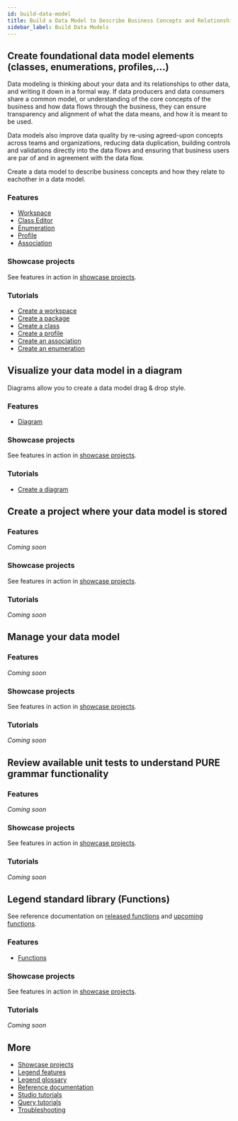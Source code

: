 ```yaml
---
id: build-data-model
title: Build a Data Model to Describe Business Concepts and Relationships
sidebar_label: Build Data Models
--- 
```


## Create foundational data model elements (classes, enumerations, profiles,...)

Data modeling is thinking about your data and its relationships to other data, and writing it down in a formal way. If data producers and data consumers share a common model, or understanding of the core concepts of the business and how data flows through the business, they can ensure transparency and alignment of what the data means, and how it is meant to be used.

Data models also improve data quality by re-using agreed-upon concepts across teams and organizations, reducing data duplication, building controls and validations directly into the data flows and ensuring that business users are par of and in agreement with the data flow.

Create a data model to describe business concepts and how they relate to eachother in a data model. 

### Features
- [Workspace](../overview/legend-glossary.md/#workspace)
- [Class Editor](../overview/legend-glossary.md/#class-explorer)
- [Enumeration](../overview/legend-glossary.md/#)
- [Profile](../overview/legend-glossary.md/#profile)
- [Association](../overview/legend-glossary.md/#association)

### Showcase projects

See features in action in [showcase projects](../showcases/showcase-projects.md).

### Tutorials
- [Create a workspace](../tutorials/studio-workspace.md)
- [Create a package](../tutorials/studio-package.md)
- [Create a class](../tutorials/studio-class.md)  
- [Create a profile](../tutorials/studio-profile.md)  
- [Create an association](../tutorials/studio-association.md) 
- [Create an enumeration](../tutorials/studio-enumeration.md)  

## Visualize your data model in a diagram

Diagrams allow you to create a data model drag & drop style.

### Features
- [Diagram](../overview/legend-glossary.md/#diagram)

### Showcase projects

See features in action in [showcase projects](../showcases/showcase-projects.md).

### Tutorials
- [Create a diagram](../tutorials/studio-diagram.md)

## Create a project where your data model is stored

### Features
_Coming soon_

### Showcase projects

See features in action in [showcase projects](../showcases/showcase-projects.md).

### Tutorials
_Coming soon_

## Manage your data model

### Features
_Coming soon_

### Showcase projects
See features in action in [showcase projects](../showcases/showcase-projects.md).

### Tutorials
_Coming soon_

## Review available unit tests to understand PURE grammar functionality

### Features
_Coming soon_

### Showcase projects
See features in action in [showcase projects](../showcases/showcase-projects.md).

### Tutorials
_Coming soon_

## Legend standard library (Functions)

See reference documentation on [released functions](../reference/released-functions.md) and [upcoming functions](../reference/upcoming-functions.md).

### Features
- [Functions](../tutorials/studio-function.md)

### Showcase projects
See features in action in [showcase projects](../showcases/showcase-projects.md).

### Tutorials
_Coming soon_

## More
- [Showcase projects](../showcases/showcase-projects.md)
- [Legend features](../overview/legend-features.md)
- [Legend glossary](../overview/legend-glossary.md)
- [Reference documentation](../reference/legend-language.md)
- [Studio tutorials](../tutorials/studio-workspace.md)
- [Query tutorials](../tutorials/query-builder.md)
- [Troubleshooting](./test-troubleshoot.md)